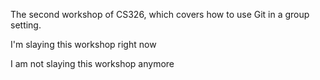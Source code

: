 

The second workshop of CS326, which covers how to use Git in a group setting.

I'm slaying this workshop right now

I am not slaying this workshop anymore
